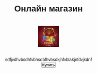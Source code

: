 <html lang="ru">
  <head>
    <meta charset="UTF-8" />
    <meta
      name="viewport"
      content="width=device-width, user-scalable=no, initial-scale=1.0,maximum-scale = 1.0,minimum-scale = 1.0"
    />
    <meta http-equiv="X-UA-Compatible" content="ie=edge" />
    <title>Shop for you</title>
    <style>
      * {
        margin: 0;
        padding: 0;
        box-sizing: border-box;
      }
      body {
        font-family: "Montserrat", sans-serif;
        font-weight: 200;
        color: var(--tg-theme-text-color);
        background: var(--tg-theme-bg-color);
      }
      #main {
        width: 100%;
        padding: 20px;
        text-align: center;
      }
      h1 {
        margin-top: 50px;
        margin-bottom: 10px;
      }
      img {
        width: 70px;
        margin: 30px auto;
      }
      p {
        width: 350px;
        margin: 0 auto;
      }
      border {
        border: 0;
        border-radius: 5px;
        margin-top: 50px;
        height: 60px;
        width: 200px;
        font-size: 20px;
        font-weight: 500;
        cursor: pointer;
        transition: all 500ms ease;
        color: var(--tg-theme-button-color);
        background: var(--tg-theme-button-text-color);
      }
      button:hover {
        background: var(--tg-theme-secondary-bg-color);
      }
      #form {
        display: none;
        text-align: center;
      }
      input {
        width: 90%;
        outline: none;
        margin: 10px 5%;
        padding: 15px 10px;
        font-size: 14px;
        border: 2px solid silver;
        border-radius: 5px;
      }
      input:focus {
        border-color: #db5d5d;
      }
    </style>
  </head>
  <body>
    <div id="main">
      <h1>Онлайн магазин</h1>
      <img src="photo.jpg" />
      <p>sdfjvdhvbsdhfvbhsdbfhvbsdkjhfvblakjnfdvjkdnf</p>
      <button id="buy">Купить</button>
    </div>
    <form id="form">
      <input type="text" placeholder="Имя" id="user_name" />
      <input type="text" placeholder="Имейл" id="user_email" />
      <input type="text" placeholder="Телефон" id="user_phone" />
      <button id="order">Оформить</button>
    </form>
    <script src="https://telegram.org/js/telegram-web-app.js"></script>
    <script>
      let tg = window.Telegram.WebApp;
      let buy = document.getElementById("buy");
      let order = document.getElementById("order");

      buy.addEventListener("click", () => {
        document.getElementById("main").style.display = "none";
        document.getElementById("form").style.display = "block";
        document.getElementById("user_name").value =
          tg.initDataUnsafe.user.first_name +
          " " +
          tg.initDataUnsafe.user.last_name;
      });
      order.addEventListener("click", () => {
        tg.close();
      });
    </script>
  </body>
</html>
